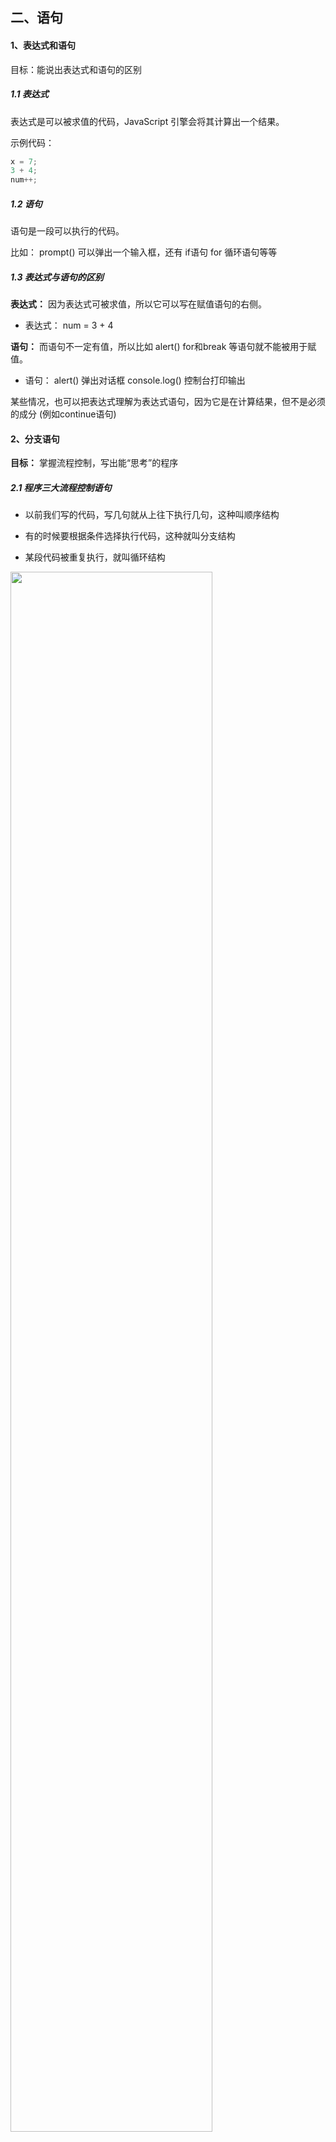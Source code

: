 ## 二、语句

#### 1、表达式和语句

目标：能说出表达式和语句的区别

##### 1.1 表达式

表达式是可以被求值的代码，JavaScript 引擎会将其计算出一个结果。

示例代码：

```js
x = 7;
3 + 4;
num++;
```



##### 1.2 语句

语句是一段可以执行的代码。

比如： prompt() 可以弹出一个输入框，还有 if语句  for 循环语句等等



##### 1.3 表达式与语句的区别

**表达式：** 因为表达式可被求值，所以它可以写在赋值语句的右侧。

+ 表达式：  num = 3 + 4 

**语句：** 而语句不一定有值，所以比如 alert() for和break 等语句就不能被用于赋值。

+ 语句： alert() 弹出对话框  console.log() 控制台打印输出

 某些情况，也可以把表达式理解为表达式语句，因为它是在计算结果，但不是必须的成分 (例如continue语句)  



#### 2、分支语句

**目标：** 掌握流程控制，写出能“思考”的程序

##### 2.1 程序三大流程控制语句

+ 以前我们写的代码，写几句就从上往下执行几句，这种叫顺序结构

+ 有的时候要根据条件选择执行代码，这种就叫分支结构

+ 某段代码被重复执行，就叫循环结构

<img src="https://photo-album-1314189846.cos.ap-shanghai.myqcloud.com/202211280956603.png" style="width:80%">



##### 2.2 分支语句

分支语句可以让我们有选择性的执行想要的代码

分支语句包含：

+ If分支语句
+ 三元运算符
+ switch 语句



##### 2.3 if 语句

if 语句有三种使用：单分支、双分支、多分支



###### + 单分支使用语法

```js
if (条件) {
	满足条件所执行的代码
}
```

+ 括号内的条件为true时，进入大括号里执行代码

+ 小括号内的结果若不是布尔类型时，会发生隐式转换转为布尔类型

+ 如果大括号只有一个语句，大括号可以省略，但是，俺们不提倡这么做~

单分支课堂案例1：用户输入高考成绩，如果分数大于700，则提示恭喜考入黑马程序员



###### + 双分支 if 语法

```js
if (条件) {
    满足条件所执行的代码
} else {
    不满足条件所执行的代码
}
```

+ 判断用户登录案例   

  需求：用户输入，用户名：老六，密码：666666， 则提示登录成功，否则提示登录失败

  分析：

  ①：弹出输入框，分别输入用户名和密码

  ②：通过if语句判断，如果用户名是pink，**并且**密码是123456，则执行if里面的语句，否则执行else里面的语句。

+ 判断闰年案例

  需求：让用户输入年份，判断这一年是闰年还是平年并弹出对应的警示框

  分析：

  ①：能被4整除但不能被100整除，或者被400整除的年份是闰年，否则都是平年

  ②：需要逻辑运算符



###### + 多分支 if 语法

```js
if (条件1) {
    代码1
} else if (条件2) {
	代码2
} else if (条件3) {
    代码3
} else {
    代码n
}
```

释义：

1、先判断条件1，若满足条件1就执行代码1，其他不执行

2、若不满足则向下判断条件2，满足条件2执行代码2，其他不执行

3、若依然不满足继续往下判断，依次类推

4、若以上条件都不满足，执行else里的代码n

注：可以写N个条件，但这里演示只写2个

+ 输入成绩案例

  需求：根据输入不同的成绩，反馈不同的评价

  注：

  ①：成绩90以上是 优秀

  ②：成绩70~90是 良好

  ③：成绩是60~70之间是 及格

  ④：成绩60分以下是 不及格



##### 2.4 三元运算符

目标：能利用三元运算符执行满足条件的语句

**使用场景：** 其实是比 if 双分支 更简单的写法，可以使用 三元表达式

**符号：**? 与 : 配合使用

**语法：**

```js
条件 ? 满足条件的代码 : 不满足条件的代码
```

一般用来取值

+ 案例：判断2个数的最大值

  需求：用户输入2个数，控制台输出最大的值

  分析：

  ①：用户输入2个数

  ②：利用三元运算符输出最大值

+ 案例：数字补0

  需求：用户输入1个数，如果数字小于10，则前面进行补0， 比如 09  03 等

  分析：

  ①：为后期页面显示时间做铺垫

  ②：利用三元运算符 补 0 计算



##### 2.5 switch 语句

目标：能利用switch执行满足条件的语句

语法：

```js
switch (数据) {
	case 值1:
        代码1
        break;
    case 值2:
        代码2
        break;
    default:
        代码n
        break;
}
```

释义：

1、找到跟小括号里数据**全等**的case值，并执行里面对应的代码

2、若没有全等 === 的则执行default里的代码

3、例：数据若跟值2全等，则执行代码2

注意事项：

1、switch case语句一般用于等值判断，不适合于区间判断

2、switch case一般需要配合break关键字使用 没有break会造成case穿透

+ 案例：简单计算器

  需求：用户输入2个数字，然后输入 + - *  / 任何一个，可以计算结果

  分析：

  ①：用户输入数字

  ②：用户输入不同算术运算符，可以去执行不同的运算 (switch)	



#### 3、循环语句

##### 3.1 断点调试

作用：学习时可以帮助更好的理解代码运行，工作时可以更快找到bug

操作步骤：

1、浏览器打开调试界面

2、按 F12 打开开发者工具

3、点到 sources 一栏

4、选择代码文件

断点：在某句代码上加的标记就叫断点，当程序执行到这句有标记的代码时会暂停下来

<img src="https://photo-album-1314189846.cos.ap-shanghai.myqcloud.com/202211280956168.png" style="width:80%">



##### 3.2 while循环

目标：掌握while循环语法，能重复执行某段代码

**循环：**重复执行一些操作， **while :** 在…. 期间， 所以 **while 循环** 就是在满足条件期间，重复执行某些代码。比如我们运行相同的代码输出5次（输出5句 “我学的很棒”）

**学习路径：**

+ while 循环基本语法

+ while 循环三要素



###### + while 循环基本语法

示例代码：

```js
while (循环条件) {
    要重复执行的代码（循环体）
}
```

释义：

+ 跟 if 语句很像，都要满足小括号里的条件为 true 才会进入 循环体 执行代码

+ while大括号里代码执行完毕后不会跳出，而是继续回到小括号里判断条件是否满足，若满足又执行大括号里的代码，然后再回到小括号判断条件，直到括号内条件不满足，即跳出



######  + while 循环三要素

循环的本质就是以某个变量为起始值，然后不断产生变化量，慢慢靠近终止条件的过程。所以，while 循环需要具备三要素：

+ 变量起始值

+ 终止条件（没有终止条件，循环会一直执行，造成死循环）

+ 变量变化量（用自增或者自减）

示例代码：

```js
let i = 1;
while(i <= 3) {
    document.write("我会循环三次");
    i++;
}
```



###### + 循环案例

+ 在页面中打印输出10句“月薪过万”

  需求：使用while循环，页面中打印，可以添加换行效果



 ###### + While 练习

需求：使用while循环，页面中打印，可以添加换行效果

1、页面输出 1-100

核心思路： 利用 i , 因为正好和 数字对应

2、计算从 1 加到 100 的总和并输出

核心思路： 声明累加和的变量 sum，每次把 i 加到 sum 里面

3、计算 1-100 之间的所有偶数和

核心思路： 声明累加和的变量 sum，首先利用 if 语句把 i 里面是偶数筛选出来，把 筛选的 i 加到 sum 里面



##### 3.3 循环退出

目标： 能说出 continue 和 break 的区别

continue：结束本次循环，继续下次循环

break：跳出所在的循环

**区别：**

1、continue  退出本次循环，一般用于排除或者跳过某一个选项的时候, 可以使用continue

2、break  退出整个循环，一般用于结果已经得到, 后续的循环不需要的时候可以使用



###### + 案例：页面弹框

需求：页面弹出对话框，‘你爱我吗’，如果输入‘爱’，则结束，否则一直弹出对话框

分析：

①：循环条件永远为真，一直弹出对话框

②：循环的时候，重新让用户输入

③：如果用户输入的是： 爱，则退出循环 （break）

## 一、循环 - for


##### 1.1 for循环语法

**作用：**重复执行代码

**好处：**把声明起始值、循环条件、变化值写到一起，让人一目了然，它是最常使用的循环形式

示例代码：

```js
for (变量起始值; 终止条件; 变量值) {
 // 循环体代码   
}
```

##### 1.2 for循环执行过程

![](https://photo-album-1314189846.cos.ap-shanghai.myqcloud.com/202211281130150.png)

1. 初始化变量，初始化操作在整个 for 循环只会执行一次。
2. 执行条件表达式，如果为true，则执行循环体语句，否则退出循环，循环结束。
3. 直至条件表达式为假，结束整个 for 循环。



###### + 循环练习

1、利用for循环输出1~100岁

2、求1-100之间所有的偶数和

3、页面中打印5个小星星

4、for循环的最大价值： 循环数组

需求： 请将 数组  [‘马超’，‘赵云’， ‘张飞’, ‘关羽‘，’黄忠’]  依次打印出来



##### 1.3 退出循环

+ continue  退出本次循环，一般用于排除或者跳过某一个选项的时候，可以使用continue

+ break  退出整个for循环，一般用于结果已经得到，后续的循环不需要的时候可以使用

**了解：**

+ while(true) 来构造“无限”循环，需要使用break退出循环。

+ for(;;) 也可以来构造“无限”循环，同样需要使用break退出循环。



#### 2、循环嵌套

##### 2.1 for 循环嵌套

<span style="color:red;">**循环嵌套**</span>是指在<span style="color:red;">**一个循环语句中再定义一个循环语句的语法结构**</span>，例如在**<span style="color:red;">for循环语句中，可以再嵌套一个for 循环</span>**，这样的 for 循环语句我们也称之为<span style="color:red;">**双重for循环**</span>。

语法：

```js
for (外循环的初始; 外循环的条件; 外循环的操作表达式) {
    for (内循环的初始; 内循环的条件; 内循环的操作表达式) {  
       // 需执行的代码;
   }
}
```

> 注意：
>
> <span style="color:red;">**内层循环**</span> 可以看做 <span style="color:red;">**外层循环的语句**</span>。
>
> **外层循环执行<span style="color:red;">一次</span>，内层循环要执行<span style="color:red;">全部次数</span>**。
>
> 内层循环执行的顺序也要<span style="color:red">**遵循 for 循环的执行顺序**</span> 。
